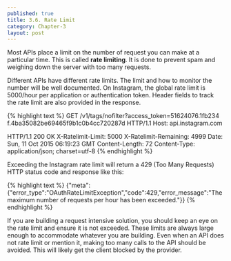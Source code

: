 ```yaml
---
published: true
title: 3.6. Rate Limit
category: Chapter-3
layout: post
---
```

Most APIs place a limit on the number of request you can make at a particular time. This is called **rate limiting**. It is done to prevent spam and weighing down the server with too many requests.

Different APIs have different rate limits.  The limit and how to monitor the number will be well documented. On Instagram, the global rate limit is 5000/hour per application or authentication token. Header fields to track the rate limit are also provided in the response.

{% highlight text %}
GET /v1/tags/nofilter?access_token=51624076.1fb234
  f.4ba35082be69465f9b1c0b4cc720287d HTTP/1.1
Host: api.instagram.com

HTTP/1.1 200 OK
X-Ratelimit-Limit: 5000
X-Ratelimit-Remaining: 4999
Date: Sun, 11 Oct 2015 06:19:23 GMT
Content-Length: 72
Content-Type: application/json; charset=utf-8
{% endhighlight %}

Exceeding the Instagram rate limit will return a 429 (Too Many Requests) HTTP status code and response like this:

{% highlight text %}
{"meta":{"error_type":"OAuthRateLimitException","code":429,"error_message":"The maximum number of requests per hour has been exceeded."}}
{% endhighlight %}

If you are building a request intensive solution, you should keep an eye on the rate limit and ensure it is not exceeded. These limits are always large enough to accommodate whatever you are building. Even when an API does not rate limit or mention it, making too many calls to the API should be avoided. This will likely get the client blocked by the provider.
